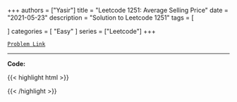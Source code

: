 
+++
authors = ["Yasir"]
title = "Leetcode 1251: Average Selling Price"
date = "2021-05-23"
description = "Solution to Leetcode 1251"
tags = [
    
]
categories = [
    "Easy"
]
series = ["Leetcode"]
+++



[`Problem Link`](https://leetcode.com/problems/average-selling-price/description/)

---

**Code:**

{{< highlight html >}}

{{< /highlight >}}

